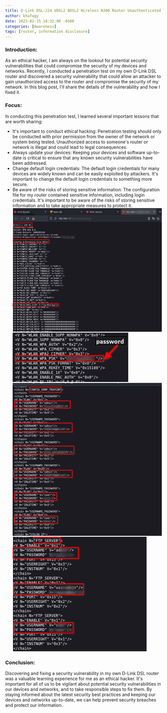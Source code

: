```yaml
---
title: D-Link DSL-224 VDSL2 ADSL2 Wireless N300 Router Unauthenticated Access Vulnerability
author: khafagy
date: 2023-02-15 18:32:00 -0500
categories: [Awareness]
tags: [router, information disclosure]
---
```


### Introduction:
As an ethical hacker, I am always on the lookout for potential security vulnerabilities that could compromise the security of my devices and networks. Recently, I conducted a penetration test on my own D-Link DSL router and discovered a security vulnerability that could allow an attacker to gain unauthorized access to the router and compromise the security of my network. In this blog post, I'll share the details of the vulnerability and how I fixed it.


### Focus:
In conducting this penetration test, I learned several important lessons that are worth sharing:
   
  -  It's important to conduct ethical hacking: Penetration testing should only be conducted with prior permission from the owner of the network or system being tested. Unauthorized access to someone's router or network is illegal and could lead to legal consequences.
  -  Always update your devices: Keeping your devices and software up-to-date is critical to ensure that any known security vulnerabilities have been addressed.
  - Change default login credentials: The default login credentials for many devices are widely known and can be easily exploited by attackers. It's important to change the default login credentials to something more secure.
  -  Be aware of the risks of storing sensitive information: The configuration file for my router contained sensitive information, including login credentials. It's important to be aware of the risks of storing sensitive information and to take appropriate measures to protect it.
![image](https://raw.githubusercontent.com/5afagy/5afagy.github.io/main/assets/image/router1.png)
![image](https://raw.githubusercontent.com/5afagy/5afagy.github.io/main/assets/image/router2.png)
![image](https://raw.githubusercontent.com/5afagy/5afagy.github.io/main/assets/image/router3.png)
![image](https://raw.githubusercontent.com/5afagy/5afagy.github.io/main/assets/image/router4.png)



### Conclusion:
Discovering and fixing a security vulnerability in my own D-Link DSL router was a valuable learning experience for me as an ethical hacker. It's important for all of us to be vigilant about potential security vulnerabilities in our devices and networks, and to take responsible steps to fix them. By staying informed about the latest security best practices and keeping our devices and networks up-to-date, we can help prevent security breaches and protect our information.
